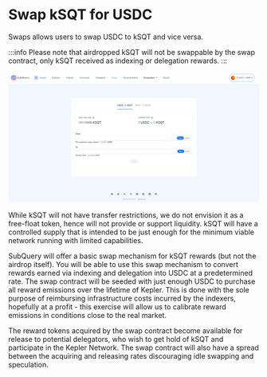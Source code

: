 # Swap kSQT for USDC

Swaps allows users to swap USDC to kSQT and vice versa.

:::info
Please note that airdropped kSQT will not be swappable by the swap contract, only kSQT received as indexing or delegation rewards.
:::

![Swaps](./assets/img/swaps.png)

While kSQT will not have transfer restrictions, we do not envision it as a free-float token, hence will not provide or support liquidity. kSQT will have a controlled supply that is intended to be just enough for the minimum viable network running with limited capabilities.

SubQuery will offer a basic swap mechanism for kSQT rewards (but not the airdrop itself). You will be able to use this swap mechanism to convert rewards earned via indexing and delegation into USDC at a predetermined rate. The swap contract will be seeded with just enough USDC to purchase all reward emissions over the lifetime of Kepler. This is done with the sole purpose of reimbursing infrastructure costs incurred by the indexers, hopefully at a profit - this exercise will allow us to calibrate reward emissions in conditions close to the real market.

The reward tokens acquired by the swap contract become available for release to potential delegators, who wish to get hold of kSQT and participate in the Kepler Network. The swap contract will also have a spread between the acquiring and releasing rates discouraging idle swapping and speculation.
